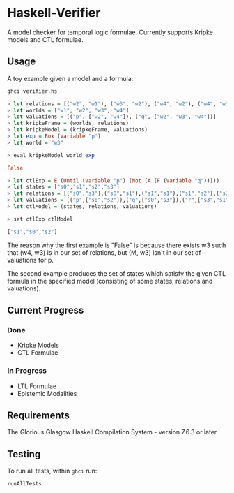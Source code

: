 # Haskell-Verifier

A model checker for temporal logic formulae. Currently supports Kripke models and CTL formulae.

## Usage
A toy example given a model and a formula:
```haskell
ghci verifier.hs

> let relations = [("w2", "w1"), ("w3", "w2"), ("w4", "w2"), ("w4", "w3"), ("w3", "w3")]
> let worlds = ["w1", "w2", "w3", "w4"]
> let valuations = [("p", ["w2", "w4"]), ("q", ["w2", "w3", "w4"])]
> let kripkeFrame = (worlds, relations)
> let kripkeModel = (kripkeFrame, valuations)
> let exp = Box (Variable "p")
> let world = "w3"

> eval kripkeModel world exp

False

> let ctlExp = E (Until (Variable "p") (Not (A (F (Variable "q")))))
> let states = ["s0","s1","s2","s3"]
> let relations = [("s0","s3"),("s0","s1"),("s1","s1"),("s1","s2"),("s2","s0"),("s2","s3"),("s3","s0")]
> let valuations = [("p",["s0","s2"]),("q",["s0","s3"]),("r",["s3","s1"]),("t",["s2"])]
> let ctlModel = (states, relations, valuations)

> sat ctlExp ctlModel

["s1","s0","s2"]
```

The reason why the first example is "False" is because there exists w3 such that (w4, w3) is in our set of relations, 
but (M, w3) isn't in our set of valuations for p.

The second example produces the set of states which satisfy the given CTL formula in the specified model (consisting of some states, relations and valuations).

## Current Progress
### Done
* Kripke Models
* CTL Formulae

### In Progress
* LTL Formulae
* Epistemic Modalities

## Requirements
The Glorious Glasgow Haskell Compilation System - version 7.6.3 or later.

## Testing
To run all tests, within `ghci` run:
```
runAllTests
```
